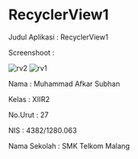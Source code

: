 # RecyclerView1


Judul Aplikasi : RecyclerView1

Screenshoot :

![rv2](https://cloud.githubusercontent.com/assets/15699471/19920931/1495bfae-a10e-11e6-90a2-8cc4103fbb7f.JPG)
![rv1](https://cloud.githubusercontent.com/assets/15699471/19920932/149aee34-a10e-11e6-8280-2fb844049e3b.JPG)

Nama : Muhammad Afkar Subhan

Kelas : XIIR2

No.Urut : 27

NIS : 4382/1280.063

Nama Sekolah : SMK Telkom Malang
